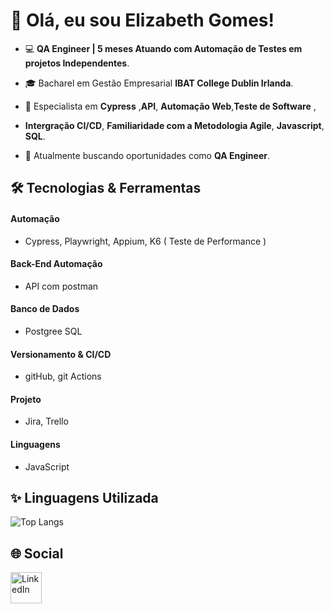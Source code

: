 # 👋 Olá, eu sou Elizabeth Gomes!


- 💻 **QA Engineer | 5 meses Atuando com Automação de Testes em projetos Independentes**.  

- 🎓 Bacharel em Gestão Empresarial **IBAT College Dublin Irlanda**.

- 🌟 Especialista em **Cypress** ,**API**, **Automação Web**,**Teste de Software** ,

-  **Intergração CI/CD**, **Familiaridade com a Metodologia Agile**, **Javascript**, **SQL**.

- 💼 Atualmente buscando oportunidades como **QA Engineer**.


## 🛠️ Tecnologias & Ferramentas

#### Automação
- Cypress, Playwright, Appium, K6 ( Teste de Performance ) 

#### Back-End Automação
- API com postman 

#### Banco de Dados
- Postgree SQL

#### Versionamento & CI/CD 
- gitHub, git Actions

#### Projeto 
- Jira, Trello

#### Linguagens
- JavaScript

  

## ✨ Linguagens Utilizada


![Top Langs](https://github-readme-stats.vercel.app/api/top-langs/?username=ElizabethGomes-QAEngineer&layout=compact&theme=radical&cache_seconds=86400)


## 🌐 Social


[<img src="https://cdn-icons-png.flaticon.com/512/174/174857.png" alt="LinkedIn" width="50"/>](https://www.linkedin.com/in/elizabeth-gomes-da-silva-51b9a447/)



